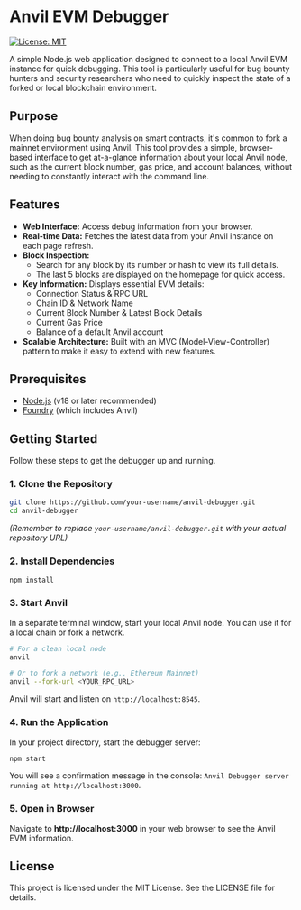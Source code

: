 # Anvil EVM Debugger

[![License: MIT](https://img.shields.io/badge/License-MIT-yellow.svg)](https://opensource.org/licenses/MIT)

A simple Node.js web application designed to connect to a local Anvil EVM instance for quick debugging. This tool is particularly useful for bug bounty hunters and security researchers who need to quickly inspect the state of a forked or local blockchain environment.

## Purpose

When doing bug bounty analysis on smart contracts, it's common to fork a mainnet environment using Anvil. This tool provides a simple, browser-based interface to get at-a-glance information about your local Anvil node, such as the current block number, gas price, and account balances, without needing to constantly interact with the command line.

## Features

*   **Web Interface:** Access debug information from your browser.
*   **Real-time Data:** Fetches the latest data from your Anvil instance on each page refresh.
*   **Block Inspection:**
    *   Search for any block by its number or hash to view its full details.
    *   The last 5 blocks are displayed on the homepage for quick access.
*   **Key Information:** Displays essential EVM details:
    *   Connection Status & RPC URL
    *   Chain ID & Network Name
    *   Current Block Number & Latest Block Details
    *   Current Gas Price
    *   Balance of a default Anvil account
*   **Scalable Architecture:** Built with an MVC (Model-View-Controller) pattern to make it easy to extend with new features.

## Prerequisites

*   [Node.js](https://nodejs.org/) (v18 or later recommended)
*   [Foundry](https://getfoundry.sh/) (which includes Anvil)

## Getting Started

Follow these steps to get the debugger up and running.

### 1. Clone the Repository

```bash
git clone https://github.com/your-username/anvil-debugger.git
cd anvil-debugger
```
*(Remember to replace `your-username/anvil-debugger.git` with your actual repository URL)*

### 2. Install Dependencies

```bash
npm install
```

### 3. Start Anvil

In a separate terminal window, start your local Anvil node. You can use it for a local chain or fork a network.

```bash
# For a clean local node
anvil

# Or to fork a network (e.g., Ethereum Mainnet)
anvil --fork-url <YOUR_RPC_URL>
```

Anvil will start and listen on `http://localhost:8545`.

### 4. Run the Application

In your project directory, start the debugger server:

```bash
npm start
```

You will see a confirmation message in the console: `Anvil Debugger server running at http://localhost:3000`.

### 5. Open in Browser

Navigate to **http://localhost:3000** in your web browser to see the Anvil EVM information.

## License

This project is licensed under the MIT License. See the LICENSE file for details.